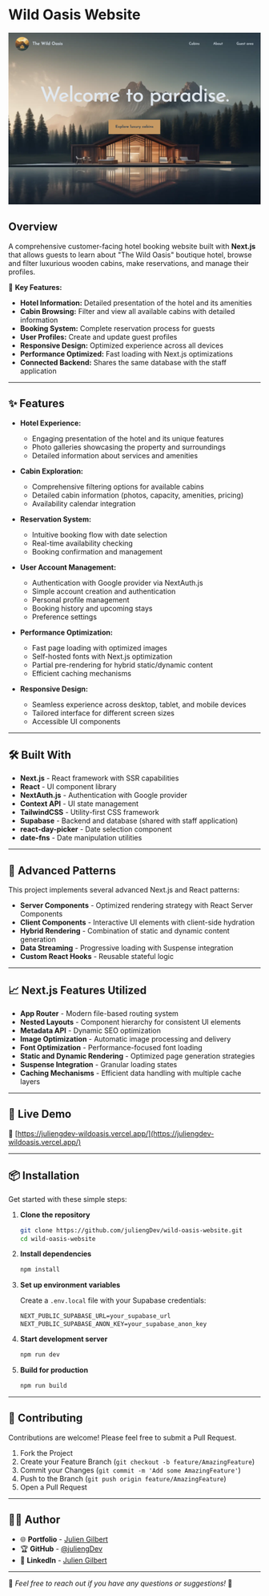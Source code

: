 # Wild Oasis Website

![Customer Facing Hotel Booking Website](./preview.jpg)

## Overview

A comprehensive customer-facing hotel booking website built with **Next.js** that allows guests to learn about "The Wild Oasis" boutique hotel, browse and filter luxurious wooden cabins, make reservations, and manage their profiles.

🏨 **Key Features:**

- **Hotel Information:** Detailed presentation of the hotel and its amenities
- **Cabin Browsing:** Filter and view all available cabins with detailed information
- **Booking System:** Complete reservation process for guests
- **User Profiles:** Create and update guest profiles
- **Responsive Design:** Optimized experience across all devices
- **Performance Optimized:** Fast loading with Next.js optimizations
- **Connected Backend:** Shares the same database with the staff application

---

## ✨ Features

- **Hotel Experience:**

  - Engaging presentation of the hotel and its unique features
  - Photo galleries showcasing the property and surroundings
  - Detailed information about services and amenities

- **Cabin Exploration:**

  - Comprehensive filtering options for available cabins
  - Detailed cabin information (photos, capacity, amenities, pricing)
  - Availability calendar integration

- **Reservation System:**

  - Intuitive booking flow with date selection
  - Real-time availability checking
  - Booking confirmation and management

- **User Account Management:**

  - Authentication with Google provider via NextAuth.js
  - Simple account creation and authentication
  - Personal profile management
  - Booking history and upcoming stays
  - Preference settings

- **Performance Optimization:**

  - Fast page loading with optimized images
  - Self-hosted fonts with Next.js optimization
  - Partial pre-rendering for hybrid static/dynamic content
  - Efficient caching mechanisms

- **Responsive Design:**
  - Seamless experience across desktop, tablet, and mobile devices
  - Tailored interface for different screen sizes
  - Accessible UI components

---

## 🛠 Built With

- **Next.js** - React framework with SSR capabilities
- **React** - UI component library
- **NextAuth.js** - Authentication with Google provider
- **Context API** - UI state management
- **TailwindCSS** - Utility-first CSS framework
- **Supabase** - Backend and database (shared with staff application)
- **react-day-picker** - Date selection component
- **date-fns** - Date manipulation utilities

---

## 🧠 Advanced Patterns

This project implements several advanced Next.js and React patterns:

- **Server Components** - Optimized rendering strategy with React Server Components
- **Client Components** - Interactive UI elements with client-side hydration
- **Hybrid Rendering** - Combination of static and dynamic content generation
- **Data Streaming** - Progressive loading with Suspense integration
- **Custom React Hooks** - Reusable stateful logic

---

## 📈 Next.js Features Utilized

- **App Router** - Modern file-based routing system
- **Nested Layouts** - Component hierarchy for consistent UI elements
- **Metadata API** - Dynamic SEO optimization
- **Image Optimization** - Automatic image processing and delivery
- **Font Optimization** - Performance-focused font loading
- **Static and Dynamic Rendering** - Optimized page generation strategies
- **Suspense Integration** - Granular loading states
- **Caching Mechanisms** - Efficient data handling with multiple cache layers

---


## 🚀 Live Demo

🔗 [https://juliengdev-wildoasis.vercel.app/](https://juliengdev-wildoasis.vercel.app/)

---

## 📦 Installation

Get started with these simple steps:

1. **Clone the repository**

   ```bash
   git clone https://github.com/juliengDev/wild-oasis-website.git
   cd wild-oasis-website
   ```

2. **Install dependencies**

   ```bash
   npm install
   ```

3. **Set up environment variables**

   Create a `.env.local` file with your Supabase credentials:

   ```
   NEXT_PUBLIC_SUPABASE_URL=your_supabase_url
   NEXT_PUBLIC_SUPABASE_ANON_KEY=your_supabase_anon_key
   ```

4. **Start development server**

   ```bash
   npm run dev
   ```

5. **Build for production**

   ```bash
   npm run build
   ```

---

## 🤝 Contributing

Contributions are welcome! Please feel free to submit a Pull Request.

1. Fork the Project
2. Create your Feature Branch (`git checkout -b feature/AmazingFeature`)
3. Commit your Changes (`git commit -m 'Add some AmazingFeature'`)
4. Push to the Branch (`git push origin feature/AmazingFeature`)
5. Open a Pull Request

---

## 👨‍💻 Author

- 🌐 **Portfolio** - [Julien Gilbert](https://juliengilbert.com/)
- 🏆 **GitHub** - [@juliengDev](https://github.com/juliengDev)
- 💼 **LinkedIn** - [Julien Gilbert](https://www.linkedin.com/in/julien-gilbert-reactjs/)

---

🎯 _Feel free to reach out if you have any questions or suggestions!_ 🚀
